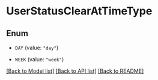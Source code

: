 # UserStatusClearAtTimeType

## Enum


* `DAY` (value: `"day"`)

* `WEEK` (value: `"week"`)


[[Back to Model list]](../README.md#documentation-for-models) [[Back to API list]](../README.md#documentation-for-api-endpoints) [[Back to README]](../README.md)


